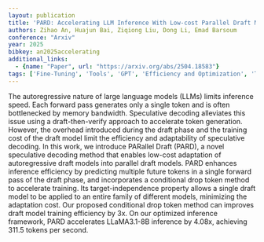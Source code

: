 ```yaml
---
layout: publication
title: 'PARD: Accelerating LLM Inference With Low-cost Parallel Draft Model Adaptation'
authors: Zihao An, Huajun Bai, Ziqiong Liu, Dong Li, Emad Barsoum
conference: "Arxiv"
year: 2025
bibkey: an2025accelerating
additional_links:
  - {name: "Paper", url: "https://arxiv.org/abs/2504.18583"}
tags: ['Fine-Tuning', 'Tools', 'GPT', 'Efficiency and Optimization', 'Training Techniques', 'Pretraining Methods']
---
```

The autoregressive nature of large language models (LLMs) limits inference
speed. Each forward pass generates only a single token and is often
bottlenecked by memory bandwidth. Speculative decoding alleviates this issue
using a draft-then-verify approach to accelerate token generation. However, the
overhead introduced during the draft phase and the training cost of the draft
model limit the efficiency and adaptability of speculative decoding. In this
work, we introduce PARallel Draft (PARD), a novel speculative decoding method
that enables low-cost adaptation of autoregressive draft models into parallel
draft models. PARD enhances inference efficiency by predicting multiple future
tokens in a single forward pass of the draft phase, and incorporates a
conditional drop token method to accelerate training. Its target-independence
property allows a single draft model to be applied to an entire family of
different models, minimizing the adaptation cost. Our proposed conditional drop
token method can improves draft model training efficiency by 3x. On our
optimized inference framework, PARD accelerates LLaMA3.1-8B inference by 4.08x,
achieving 311.5 tokens per second.

